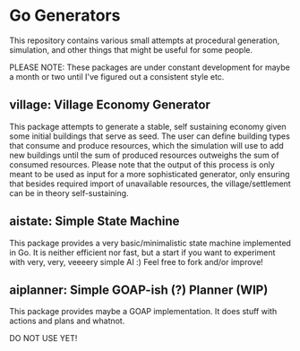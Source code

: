 # Go Generators
This repository contains various small attempts at procedural generation, simulation, and other things that might be useful for some people.

PLEASE NOTE: These packages are under constant development for maybe a month or two until I've figured out a consistent style etc.

## village: Village Economy Generator
This package attempts to generate a stable, self sustaining economy given some initial buildings that serve as seed. The user can define building types that consume and produce resources, which the simulation will use to add new buildings until the sum of produced resources outweighs the sum of consumed resources. Please note that the output of this process is only meant to be used as input for a more sophisticated generator, only ensuring that besides required import of unavailable resources, the village/settlement can be in theory self-sustaining.

## aistate: Simple State Machine
This package provides a very basic/minimalistic state machine implemented in Go. It is neither efficient nor fast, but a start if you want to experiment with very, very, veeeery simple AI :) Feel free to fork and/or improve!

## aiplanner: Simple GOAP-ish (?) Planner (WIP)
This package provides maybe a GOAP implementation. It does stuff with actions and plans and whatnot.

DO NOT USE YET!
